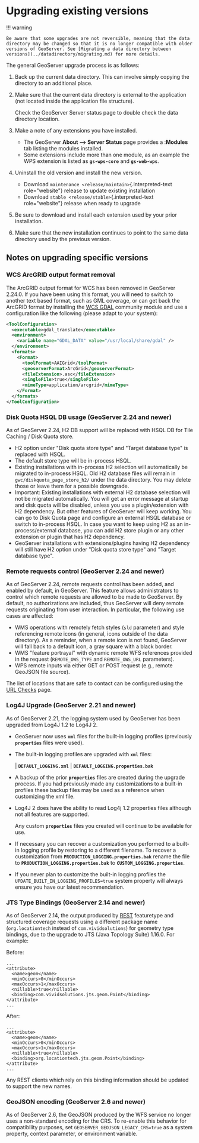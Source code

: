 # Upgrading existing versions

!!! warning

    Be aware that some upgrades are not reversible, meaning that the data directory may be changed so that it is no longer compatible with older versions of GeoServer. See [Migrating a data directory between versions](../datadirectory/migrating.md) for more details.


The general GeoServer upgrade process is as follows:

1.  Back up the current data directory. This can involve simply copying the directory to an additional place.

2.  Make sure that the current data directory is external to the application (not located inside the application file structure).

    Check the GeoServer Server status page to double check the data directory location.

3.  Make a note of any extensions you have installed.

    -   The GeoServer **About --> Server Status** page provides a :**Modules** tab listing the modules installed.
    -   Some extensions include more than one module, as an example the WPS extension is listed as **`gs-wps-core`** and **`gs-web-wps`**.

4.  Uninstall the old version and install the new version.

    -   Download `maintenance <release/maintain>`{.interpreted-text role="website"} release to update existing installation
    -   Download `stable <release/stable>`{.interpreted-text role="website"} release when ready to upgrade

5.  Be sure to download and install each extension used by your prior installation.

6.  Make sure that the new installation continues to point to the same data directory used by the previous version.

## Notes on upgrading specific versions

### WCS ArcGRID output format removal

The ArcGRID output format for WCS has been removed in GeoServer 2.24.0. If you have been using this format, you will need to switch to another text based format, such as GML coverage, or can get back the ArcGRID format by installing the [WCS GDAL](../community/gdal/index.md) community module and use a configuration like the following (please adapt to your system):

``` xml
<ToolConfiguration>
  <executable>gdal_translate</executable>
  <environment>
    <variable name="GDAL_DATA" value="/usr/local/share/gdal" />
  </environment>
  <formats>
    <Format>
      <toolFormat>AAIGrid</toolFormat>
      <geoserverFormat>ArcGrid</geoserverFormat>
      <fileExtension>.asc</fileExtension>
      <singleFile>true</singleFile>
      <mimeType>application/arcgrid</mimeType>
    </Format>
  </formats>
</ToolConfiguration>
```

### Disk Quota HSQL DB usage (GeoServer 2.24 and newer)

As of GeoServer 2.24, H2 DB support will be replaced with HSQL DB for Tile Caching / Disk Quota store.

-   H2 option under "Disk quota store type" and "Target database type" is replaced with HSQL.
-   The default store type will be in-process HSQL.
-   Existing installations with in-process H2 selection will automatically be migrated to in-process HSQL. Old H2 database files will remain in `gwc/diskquota_page_store_h2/` under the data directory. You may delete those or leave them for a possible downgrade.
-   Important: Existing installations with external H2 database selection will not be migrated automatically. You will get an error message at startup and disk quota will be disabled, unless you use a plugin/extension with H2 dependency. But other features of GeoServer will keep working. You can go to Disk Quota page and configure an external HSQL database or switch to in-process HSQL. In case you want to keep using H2 as an in-process/external database, you can add H2 store plugin or any other extension or plugin that has H2 dependency.
-   GeoServer installations with extensions/plugins having H2 dependency will still have H2 option under "Disk quota store type" and "Target database type".

### Remote requests control (GeoServer 2.24 and newer)

As of GeoServer 2.24, remote requests control has been added, and enabled by default, in GeoServer. This feature allows administrators to control which remote requests are allowed to be made to GeoServer. By default, no authorizations are included, thus GeoServer will deny remote requests originating from user interaction. In particular, the following use cases are affected:

-   WMS operations with remotely fetch styles (`sld` parameter) and style referencing remote icons (in general, icons outside of the data directory). As a reminder, when a remote icon is not found, GeoServer will fall back to a default icon, a gray square with a black border.
-   WMS "feature portrayal" with dynamic remote WFS references provided in the request (`REMOTE_OWS_TYPE` and `REMOTE_OWS_URL` parameters).
-   WPS remote inputs via either GET or POST request (e.g., remote GeoJSON file source).

The list of locations that are safe to contact can be configured using the [URL Checks](../security/urlchecks.md) page.

### Log4J Upgrade (GeoServer 2.21 and newer)

As of GeoServer 2.21, the logging system used by GeoServer has been upgraded from Log4J 1.2 to Log4J 2.

-   GeoServer now uses **`xml`** files for the built-in logging profiles (previously **`properties`** files were used).

-   The built-in logging profiles are upgraded with **`xml`** files:

    | **`DEFAULT_LOGGING.xml`**
    | **`DEFAULT_LOGGING.properties.bak`**

-   A backup of the prior **`properties`** files are created during the upgrade process. If you had previously made any customizations to a built-in profiles these backup files may be used as a reference when customizing the xml file.

-   Log4J 2 does have the ability to read Log4j 1.2 properties files although not all features are supported.

    Any custom **`properties`** files you created will continue to be available for use.

-   If necessary you can recover a customization you performed to a built-in logging profile by restoring to a different filename. To recover a customization from **`PRODUCTION_LOGGING.properties.bak`** rename the file to **`PRODUCTION_LOGGING.properties.bak`** to **`CUSTOM_LOGGING.properties`**.

-   If you never plan to customize the built-in logging profiles the `UPDATE_BUILT_IN_LOGGING_PROFILES=true` system property will always ensure you have our latest recommendation.

### JTS Type Bindings (GeoServer 2.14 and newer)

As of GeoServer 2.14, the output produced by [REST](../rest/index.md) featuretype and structured coverage requests using a different package name (`org.locationtech` instead of `com.vividsolutions`) for geometry type bindings, due to the upgrade to JTS (Java Topology Suite) 1.16.0. For example:

Before:

    ...
    <attribute>
      <name>geom</name>
      <minOccurs>0</minOccurs>
      <maxOccurs>1</maxOccurs>
      <nillable>true</nillable>
      <binding>com.vividsolutions.jts.geom.Point</binding>
    </attribute>
    ...

After:

    ...
    <attribute>
      <name>geom</name>
      <minOccurs>0</minOccurs>
      <maxOccurs>1</maxOccurs>
      <nillable>true</nillable>
      <binding>org.locationtech.jts.geom.Point</binding>
    </attribute>
    ...

Any REST clients which rely on this binding information should be updated to support the new names.

### GeoJSON encoding (GeoServer 2.6 and newer)

As of GeoServer 2.6, the GeoJSON produced by the WFS service no longer uses a non-standard encoding for the CRS. To re-enable this behavior for compatibility purposes, set `GEOSERVER_GEOJSON_LEGACY_CRS=true` as a system property, context parameter, or environment variable.
